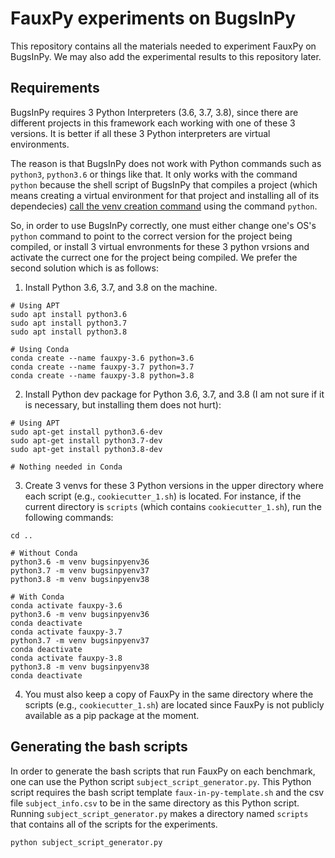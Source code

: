 # FauxPy experiments on BugsInPy

This repository contains all the materials needed to experiment FauxPy on BugsInPy.
We may also add the experimental results to this repository later.

## Requirements
BugsInPy requires 3 Python Interpreters (3.6, 3.7, 3.8), since there are different projects in this framework each working with one of these 3 versions. It is better if all these 3 Python interpreters are virtual environments.

The reason is that BugsInPy does not work with Python commands such as `python3`, `python3.6` or things like that. It only works with the command `python` because the shell script of BugsInPy that compiles a project (which means creating a virtual environment for that project and installing all of its dependecies) [call the venv creation command](https://github.com/soarsmu/BugsInPy/blob/master/framework/bin/bugsinpy-compile#L56) using the command `python`.

 So, in order to use BugsInPy correctly, one must either change one's OS's `python` command to point to the correct version for the project being compiled, or install 3 virtual envronments for these 3 python vrsions and activate the currect one for the project being compiled. We prefer the second solution which is as follows:


1. Install Python 3.6, 3.7, and 3.8 on the machine.

```
# Using APT
sudo apt install python3.6
sudo apt install python3.7
sudo apt install python3.8

# Using Conda
conda create --name fauxpy-3.6 python=3.6
conda create --name fauxpy-3.7 python=3.7
conda create --name fauxpy-3.8 python=3.8
```

2. Install Python dev package for Python 3.6, 3.7, and 3.8 (I am not sure if it is necessary, but installing them does not hurt):

```
# Using APT
sudo apt-get install python3.6-dev
sudo apt-get install python3.7-dev
sudo apt-get install python3.8-dev

# Nothing needed in Conda
```

3. Create 3 venvs for these 3 Python versions in the upper directory where each script (e.g., `cookiecutter_1.sh`) is located. For instance, if the current directory is `scripts` (which contains `cookiecutter_1.sh`), run the following commands:

```
cd ..

# Without Conda
python3.6 -m venv bugsinpyenv36
python3.7 -m venv bugsinpyenv37
python3.8 -m venv bugsinpyenv38

# With Conda
conda activate fauxpy-3.6
python3.6 -m venv bugsinpyenv36
conda deactivate
conda activate fauxpy-3.7
python3.7 -m venv bugsinpyenv37
conda deactivate
conda activate fauxpy-3.8
python3.8 -m venv bugsinpyenv38
conda deactivate
```

4. You must also keep a copy of FauxPy in the same directory where the scripts (e.g., `cookiecutter_1.sh`) are located since FauxPy is not publicly available as a pip package at the moment.


## Generating the bash scripts

In order to generate the bash scripts that run FauxPy on each benchmark, one can use the Python script `subject_script_generator.py`. This Python script requires the bash script template `faux-in-py-template.sh` and the csv file `subject_info.csv` to be in the same directory as this Python script. Running `subject_script_generator.py` makes a directory named `scripts` that contains all of the scripts for the experiments.

```
python subject_script_generator.py
```
